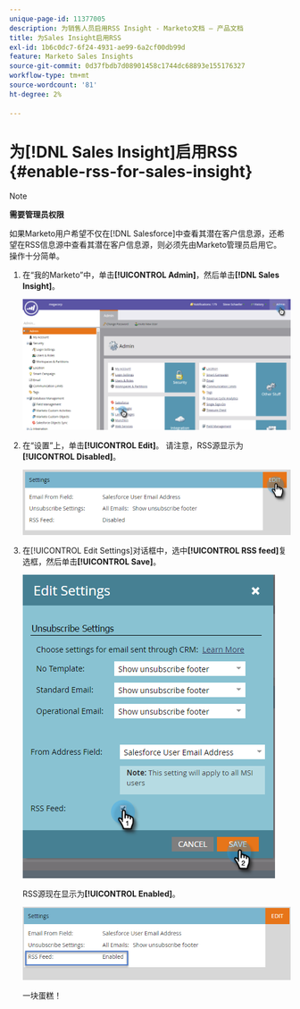 ```yaml
---
unique-page-id: 11377005
description: 为销售人员启用RSS Insight - Marketo文档 — 产品文档
title: 为Sales Insight启用RSS
exl-id: 1b6c0dc7-6f24-4931-ae99-6a2cf00db99d
feature: Marketo Sales Insights
source-git-commit: 0d37fbdb7d08901458c1744dc68893e155176327
workflow-type: tm+mt
source-wordcount: '81'
ht-degree: 2%

---
```


# 为[!DNL Sales Insight]启用RSS {#enable-rss-for-sales-insight}

>[!NOTE]
>
>**需要管理员权限**

如果Marketo用户希望不仅在[!DNL Salesforce]中查看其潜在客户信息源，还希望在RSS信息源中查看其潜在客户信息源，则必须先由Marketo管理员启用它。 操作十分简单。

1. 在“我的Marketo”中，单击&#x200B;**[!UICONTROL Admin]**，然后单击&#x200B;**[!DNL Sales Insight]**。

   ![](assets/set-up-rss-1-hands.png)

1. 在“设置”上，单击&#x200B;**[!UICONTROL Edit]**。 请注意，RSS源显示为&#x200B;**[!UICONTROL Disabled]**。

   ![](assets/rss-settings-tab.png)

1. 在[!UICONTROL Edit Settings]对话框中，选中&#x200B;**[!UICONTROL RSS feed]**&#x200B;复选框，然后单击&#x200B;**[!UICONTROL Save]**。

   ![](assets/rss-edit-settings-2-hands.png)

   RSS源现在显示为&#x200B;**[!UICONTROL Enabled]**。

   ![](assets/rss-final-box.png)

   一块蛋糕！
